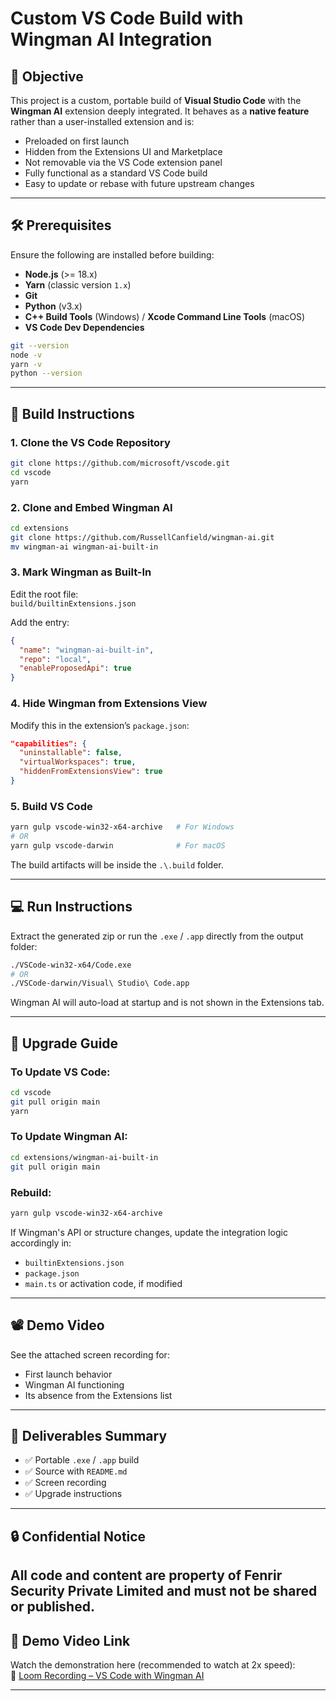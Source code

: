 # Custom VS Code Build with Wingman AI Integration

## 📌 Objective

This project is a custom, portable build of **Visual Studio Code** with the **Wingman AI** extension deeply integrated. It behaves as a **native feature** rather than a user-installed extension and is:

- Preloaded on first launch
- Hidden from the Extensions UI and Marketplace
- Not removable via the VS Code extension panel
- Fully functional as a standard VS Code build
- Easy to update or rebase with future upstream changes

---

## 🛠 Prerequisites

Ensure the following are installed before building:

- **Node.js** (>= 18.x)
- **Yarn** (classic version `1.x`)
- **Git**
- **Python** (v3.x)
- **C++ Build Tools** (Windows) / **Xcode Command Line Tools** (macOS)
- **VS Code Dev Dependencies**

```bash
git --version
node -v
yarn -v
python --version
```

---

## 🚀 Build Instructions

### 1. Clone the VS Code Repository

```bash
git clone https://github.com/microsoft/vscode.git
cd vscode
yarn
```

### 2. Clone and Embed Wingman AI

```bash
cd extensions
git clone https://github.com/RussellCanfield/wingman-ai.git
mv wingman-ai wingman-ai-built-in
```

### 3. Mark Wingman as Built-In

Edit the root file:  
`build/builtinExtensions.json`

Add the entry:
```json
{
  "name": "wingman-ai-built-in",
  "repo": "local",
  "enableProposedApi": true
}
```

### 4. Hide Wingman from Extensions View

Modify this in the extension’s `package.json`:
```json
"capabilities": {
  "uninstallable": false,
  "virtualWorkspaces": true,
  "hiddenFromExtensionsView": true
}
```

### 5. Build VS Code

```bash
yarn gulp vscode-win32-x64-archive   # For Windows
# OR
yarn gulp vscode-darwin              # For macOS
```

The build artifacts will be inside the `.\.build` folder.

---

## 💻 Run Instructions

Extract the generated zip or run the `.exe` / `.app` directly from the output folder:

```bash
./VSCode-win32-x64/Code.exe
# OR
./VSCode-darwin/Visual\ Studio\ Code.app
```

Wingman AI will auto-load at startup and is not shown in the Extensions tab.

---

## 🔁 Upgrade Guide

### To Update VS Code:
```bash
cd vscode
git pull origin main
yarn
```

### To Update Wingman AI:
```bash
cd extensions/wingman-ai-built-in
git pull origin main
```

### Rebuild:
```bash
yarn gulp vscode-win32-x64-archive
```

If Wingman's API or structure changes, update the integration logic accordingly in:
- `builtinExtensions.json`
- `package.json`
- `main.ts` or activation code, if modified

---

## 📽 Demo Video

See the attached screen recording for:
- First launch behavior
- Wingman AI functioning
- Its absence from the Extensions list

---

## 📁 Deliverables Summary

- ✅ Portable `.exe` / `.app` build
- ✅ Source with `README.md`
- ✅ Screen recording
- ✅ Upgrade instructions

---

## 🔒 Confidential Notice

All code and content are property of **Fenrir Security Private Limited** and must not be shared or published.
---

## 🎥 Demo Video Link

Watch the demonstration here (recommended to watch at 2x speed):  
🔗 [Loom Recording – VS Code with Wingman AI](https://www.loom.com/share/c9f8e41214684ea3a1712409ea90410d?sid=64466e9c-55fe-4b63-aede-672df12f35e7)

---
